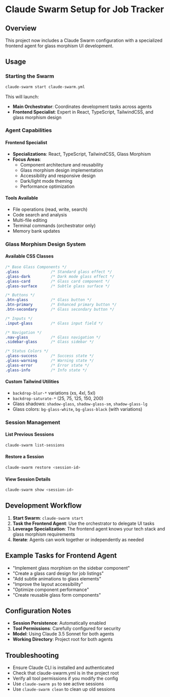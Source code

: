 # Claude Swarm Setup for Job Tracker

## Overview
This project now includes a Claude Swarm configuration with a specialized frontend agent for glass morphism UI development.

## Usage

### Starting the Swarm
```bash
claude-swarm start claude-swarm.yml
```

This will launch:
- **Main Orchestrator**: Coordinates development tasks across agents
- **Frontend Specialist**: Expert in React, TypeScript, TailwindCSS, and glass morphism design

### Agent Capabilities

#### Frontend Specialist
- **Specializations**: React, TypeScript, TailwindCSS, Glass Morphism
- **Focus Areas**: 
  - Component architecture and reusability
  - Glass morphism design implementation
  - Accessibility and responsive design
  - Dark/light mode theming
  - Performance optimization

#### Tools Available
- File operations (read, write, search)
- Code search and analysis
- Multi-file editing
- Terminal commands (orchestrator only)
- Memory bank updates

### Glass Morphism Design System

#### Available CSS Classes
```css
/* Base Glass Components */
.glass              /* Standard glass effect */
.glass-dark         /* Dark mode glass effect */
.glass-card         /* Glass card component */
.glass-surface      /* Subtle glass surface */

/* Buttons */
.btn-glass          /* Glass button */
.btn-primary        /* Enhanced primary button */
.btn-secondary      /* Glass secondary button */

/* Inputs */
.input-glass        /* Glass input field */

/* Navigation */
.nav-glass          /* Glass navigation */
.sidebar-glass      /* Glass sidebar */

/* Status Colors */
.glass-success      /* Success state */
.glass-warning      /* Warning state */
.glass-error        /* Error state */
.glass-info         /* Info state */
```

#### Custom Tailwind Utilities
- `backdrop-blur-*` variations (xs, 4xl, 5xl)
- `backdrop-saturate-*` (25, 75, 125, 150, 200)
- Glass shadows: `shadow-glass`, `shadow-glass-sm`, `shadow-glass-lg`
- Glass colors: `bg-glass-white`, `bg-glass-black` (with variations)

### Session Management

#### List Previous Sessions
```bash
claude-swarm list-sessions
```

#### Restore a Session
```bash
claude-swarm restore <session-id>
```

#### View Session Details
```bash
claude-swarm show <session-id>
```

## Development Workflow

1. **Start Swarm**: `claude-swarm start`
2. **Task the Frontend Agent**: Use the orchestrator to delegate UI tasks
3. **Leverage Specialization**: The frontend agent knows your tech stack and glass morphism requirements
4. **Iterate**: Agents can work together or independently as needed

## Example Tasks for Frontend Agent

- "Implement glass morphism on the sidebar component"
- "Create a glass card design for job listings"
- "Add subtle animations to glass elements"
- "Improve the layout accessibility"
- "Optimize component performance"
- "Create reusable glass form components"

## Configuration Notes

- **Session Persistence**: Automatically enabled
- **Tool Permissions**: Carefully configured for security
- **Model**: Using Claude 3.5 Sonnet for both agents
- **Working Directory**: Project root for both agents

## Troubleshooting

- Ensure Claude CLI is installed and authenticated
- Check that claude-swarm.yml is in the project root
- Verify all tool permissions if you modify the config
- Use `claude-swarm ps` to see active sessions
- Use `claude-swarm clean` to clean up old sessions